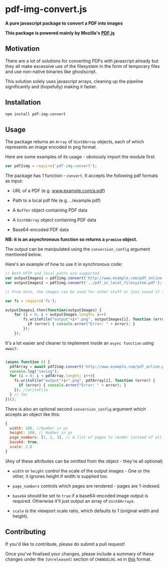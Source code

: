 # pdf-img-convert.js
**A pure javascript package to convert a PDF into images**

**This package is powered mainly by Mozilla's [PDF.js](https://github.com/mozilla/pdf.js)**

## Motivation

There are a lot of solutions for converting PDFs with javascript already but they all make excessive use of the filesystem in the form of
temporary files and use non-native binaries like ghostscript.

This solution solely uses javascript arrays, cleaning up the pipeline significantly and (hopefully) making it faster.

## Installation

```bash
npm install pdf-img-convert
```

## Usage

The package returns an `Array` of `Uint8Array` objects, each of which represents an image encoded in png format.

Here are some examples of its usage - obviously import the module first:

```javascript
var pdf2img = require('pdf-img-convert');
```

The package has 1 function - `convert`. It accepts the following pdf formats as input:

* URL of a PDF (e.g. www.example.com/a.pdf)

* Path to a local pdf file (e.g. ../example.pdf)

* A `Buffer` object containing PDF data

* A `Uint8Array` object containing PDF data

* Base64-encoded PDF data

**NB: it is an asynchronous function so returns a `promise` object.**

The output can be manipulated using the `conversion_config` argument mentioned below.

Here's an example of how to use it in synchronous code:

```javascript
// Both HTTP and local paths are supported
var outputImages1 = pdf2img.convert('http://www.example.com/pdf_online.pdf');
var outputImages2 = pdf2img.convert('../pdf_in_local_filesystem.pdf');

// From here, the images can be used for other stuff or just saved if that's required:

var fs = require('fs');

outputImages1.then(function(outputImages) {
    for (i = 0; i < outputImages.length; i++)
        fs.writeFile("output"+i+".png", outputImages[i], function (error) {
          if (error) { console.error("Error: " + error); }
        });
    });
```

It's a lot easier and cleaner to implement inside an `async function` using `await`:

```javascript

(async function () {
  pdfArray = await pdf2img.convert('http://www.example.com/pdf_online.pdf');
  console.log("saving");
  for (i = 0; i < pdfArray.length; i++){
    fs.writeFile("output"+i+".png", pdfArray[i], function (error) {
      if (error) { console.error("Error: " + error); }
    }); //writeFile
  } // for
})();

```

There is also an optional second `conversion_config` argument which accepts an object like this:

```javascript
{
  width: 100, //Number in px
  height: 100, // Number in px
  page_numbers: [1, 2, 3], // A list of pages to render instead of all of them
  base64: true,
  scale: 2.0
}
```

(Any of these attributes can be omitted from the object - they're all optional)

* `width` or `height` control the scale of the output images - One or the other, it ignores height if width is supplied too.

* `page_numbers` controls which pages are rendered - pages are 1-indexed.

* `base64` should be set to `true` if a base64-encoded image output is required. Otherwise it'll just output an array of `Uint8Array`s.

* `scale` is the viewport scale ratio, which defaults to 1 (original width and height).

## Contributing

If you'd like to contribute, please do submit a pull request!

Once you've finalised your changes, please include a summary of these changes under the `[Unreleased]` section of `CHANGELOG.md` in [this](https://keepachangelog.com/en/1.0.0/) format.
